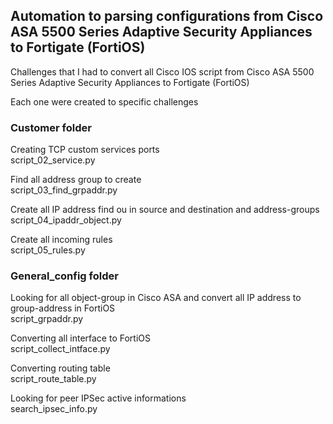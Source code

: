 ## Automation to parsing configurations from Cisco ASA 5500 Series Adaptive Security Appliances to Fortigate (FortiOS)

Challenges that I had to convert all Cisco IOS script from Cisco ASA 5500 Series Adaptive Security Appliances to Fortigate (FortiOS)

Each one were created to specific challenges </br>

### Customer folder

Creating TCP custom services ports</br></b>
script_02_service.py

Find all address group to create</br>
script_03_find_grpaddr.py

Create all IP address find ou in source and destination and address-groups</br>
script_04_ipaddr_object.py

Create all incoming rules</br>
script_05_rules.py

### General_config folder

Looking for all object-group in Cisco ASA  and convert all IP address to group-address in FortiOS </br>
script_grpaddr.py

Converting all interface to FortiOS</br>
script_collect_intface.py

Converting routing table</br>
script_route_table.py

Looking for peer IPSec active informations</br>
search_ipsec_info.py